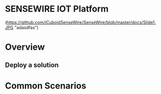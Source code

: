 

SENSEWIRE IOT Platform
========
(https://github.com/iCuboidSenseWire/SenseWire/blob/master/docs/Slide1.JPG "adasdfas")


Overview
========


## Deploy a solution


Common Scenarios
================
